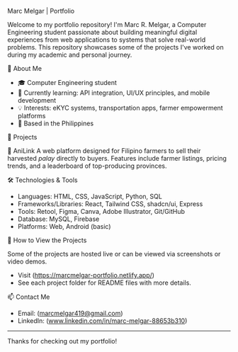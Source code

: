 Marc Melgar | Portfolio

Welcome to my portfolio repository! I'm Marc R. Melgar, a Computer Engineering student passionate about building meaningful digital experiences from web applications to systems that solve real-world problems. This repository showcases some of the projects I've worked on during my academic and personal journey.

🧠 About Me

- 🎓 Computer Engineering student
- 🌱 Currently learning: API integration, UI/UX principles, and mobile development
- 💡 Interests: eKYC systems, transportation apps, farmer empowerment platforms
- 📍 Based in the Philippines

💼 Projects

🌾 AniLink
A web platform designed for Filipino farmers to sell their harvested *palay* directly to buyers. Features include farmer listings, pricing trends, and a leaderboard of top-producing provinces.

🛠️ Technologies & Tools

- Languages: HTML, CSS, JavaScript, Python, SQL
- Frameworks/Libraries: React, Tailwind CSS, shadcn/ui, Express
- Tools: Retool, Figma, Canva, Adobe Illustrator, Git/GitHub
- Database: MySQL, Firebase
- Platforms: Web, Android (basic)

🚀 How to View the Projects

Some of the projects are hosted live or can be viewed via screenshots or video demos.

- Visit (https://marcmelgar-portfolio.netlify.app/) 
- See each project folder for README files with more details.

📫 Contact Me

- Email: (marcmelgar419@gmail.com)
- LinkedIn: (www.linkedin.com/in/marc-melgar-88653b310)

---

Thanks for checking out my portfolio!
